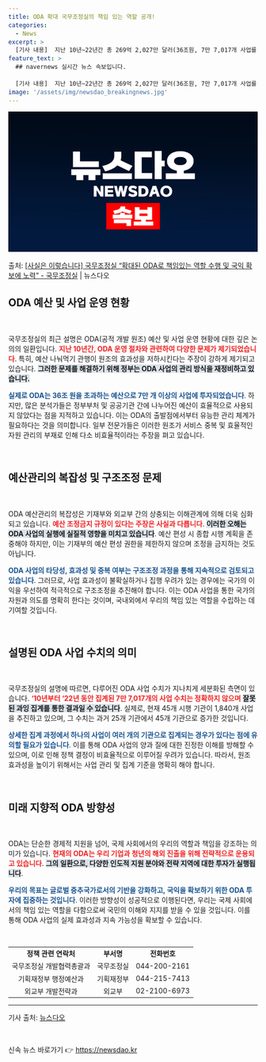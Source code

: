 ```yaml
---
title: ODA 확대 국무조정실의 책임 있는 역할 공개!
categories:
  - News
excerpt: >
  [기사 내용]  지난 10년~22년간 총 269억 2,027만 달러(36조원, 7만 7,017개 사업를 지원…
feature_text: >
  ## navernews 실시간 뉴스 속보입니다.

  [기사 내용]  지난 10년~22년간 총 269억 2,027만 달러(36조원, 7만 7,017개 사업를 지원…
image: '/assets/img/newsdao_breakingnews.jpg'
---
```


![뉴스다오 속보](/assets/img/newsdao_breakingnews.jpg)

<p>출처: <a href="https://newsdao.kr/2322" rel="dofollow">[사실은 이렇습니다] 국무조정실 “확대된 ODA로 책임있는 역할 수행 및 국익 확보에 노력” - 국무조정실</a> | 뉴스다오</p>

<h2 data-ke-size="size26">ODA 예산 및 사업 운영 현황</h2>

<p data-ke-size="size16">&nbsp;</p>

국무조정실의 최근 설명은 ODA(공적 개발 원조) 예산 및 사업 운영 현황에 대한 깊은 논의의 일환입니다. <b><span style="color: #ee2323;">지난 10년간, ODA 운영 절차와 관련하여 다양한 문제가 제기되었습니다</span></b>. 특히, 예산 나눠먹기 관행이 원조의 효과성을 저하시킨다는 주장이 강하게 제기되고 있습니다. <b><span style="background-color: #21538527;">그러한 문제를 해결하기 위해 정부는 ODA 사업의 관리 방식을 재정비하고 있습니다.</span></b>

<b><span style="color: #1a5490;">실제로 ODA는 36조 원을 초과하는 예산으로 7만 개 이상의 사업에 투자되었습니다</span></b>. 하지만, 많은 분석가들은 정부부처 및 공공기관 간에 나누어진 예산이 효율적으로 사용되지 않았다는 점을 지적하고 있습니다. 이는 ODA의 출발점에서부터 유능한 관리 체계가 필요하다는 것을 의미합니다. <b></b>일부 전문가들은 이러한 원조가 서비스 중복 및 효율적인 자원 관리의 부재로 인해 다소 비효율적이라는 주장을 펴고 있습니다.</b>

<p data-ke-size="size16">&nbsp;</p>

<h2 data-ke-size="size26">예산관리의 복잡성 및 구조조정 문제</h2>

<p data-ke-size="size16">&nbsp;</p>

ODA 예산관리의 복잡성은 기재부와 외교부 간의 상충되는 이해관계에 의해 더욱 심화되고 있습니다. <b><span style="color: #ee2323;">예산 조정금지 규정이 있다는 주장은 사실과 다릅니다</span></b>. <b><span style="background-color: #21538527;">이러한 오해는 ODA 사업의 실행에 실질적 영향을 미치고 있습니다</span></b>. 예산 편성 시 종합 시행 계획을 존중해야 하지만, 이는 기재부의 예산 편성 권한을 제한하지 않으며 조정을 금지하는 것도 아닙니다.

<b><span style="color: #1a5490;">ODA 사업의 타당성, 효과성 및 중복 여부는 구조조정 과정을 통해 지속적으로 검토되고 있습니다</span></b>. 그러므로, 사업 효과성이 불확실하거나 집행 우려가 있는 경우에는 국가의 이익을 우선하여 적극적으로 구조조정을 추진해야 합니다. <b></b>이는 ODA 사업을 통한 국가의 자원과 의도를 명확히 한다는 것이며, 국내외에서 우리의 책임 있는 역할을 수립하는 데 기여할 것입니다.</b>

<p data-ke-size="size16">&nbsp;</p>

<h2 data-ke-size="size26">설명된 ODA 사업 수치의 의미</h2>

<p data-ke-size="size16">&nbsp;</p>

국무조정실의 설명에 따르면, 다루어진 ODA 사업 수치가 지나치게 세분화된 측면이 있습니다. <b><span style="color: #ee2323;">‘10년부터 ‘22년 동안 집계된 7만 7,017개의 사업 수치는 정확하지 않으며</span></b> <b><span style="background-color: #21538527;">잘못된 과잉 집계를 통한 결과일 수 있습니다</span></b>. 실제로, 현재 45개 시행 기관이 1,840개 사업을 추진하고 있으며, 그 수치는 과거 25개 기관에서 45개 기관으로 증가한 것입니다.

<b><span style="color: #1a5490;">상세한 집계 과정에서 하나의 사업이 여러 개의 기관으로 집계되는 경우가 있다는 점에 유의할 필요가 있습니다</span></b>. 이를 통해 ODA 사업의 양과 질에 대한 진정한 이해를 방해할 수 있으며, 이로 인해 정책 결정이 비효율적으로 이루어질 우려가 있습니다. <b></b>따라서, 원조 효과성을 높이기 위해서는 사업 관리 및 집계 기준을 명확히 해야 합니다.</b>

<p data-ke-size="size16">&nbsp;</p>

<h2 data-ke-size="size26">미래 지향적 ODA 방향성</h2>

<p data-ke-size="size16">&nbsp;</p>

ODA는 단순한 경제적 지원을 넘어, 국제 사회에서의 우리의 역할과 책임을 강조하는 의미가 있습니다. <b><span style="color: #ee2323;">현재의 ODA는 우리 기업과 청년의 해외 진출을 위해 전략적으로 운용되고 있습니다</span></b>. <b><span style="background-color: #21538527;">그의 일환으로, 다양한 인도적 지원 분야와 전략 지역에 대한 투자가 실행됩니다</span></b>.

<b><span style="color: #1a5490;">우리의 목표는 글로벌 중추국가로서의 기반을 강화하고, 국익을 확보하기 위한 ODA 투자에 집중하는 것입니다</span></b>. 이러한 방향성이 성공적으로 이행된다면, 우리는 국제 사회에서의 책임 있는 역할을 다함으로써 국민의 이해와 지지를 받을 수 있을 것입니다. <b></b>이를 통해 ODA 사업의 실제 효과성과 지속 가능성을 확보할 수 있습니다.</b>

<p data-ke-size="size16">&nbsp;</p>

<table>
<tr>
<td style="text-align: center; height: 17px;"><b>정책 관련 연락처</b></td>
<td style="text-align: center; height: 17px;"><b>부서명</b></td>
<td style="text-align: center; height: 17px;"><b>전화번호</b></td>
</tr>
<tr>
<td style="text-align: center; height: 17px;">국무조정실 개발협력총괄과</td>
<td style="text-align: center; height: 17px;">국무조정실</td>
<td style="text-align: center; height: 17px;">044-200-2161</td>
</tr>
<tr>
<td style="text-align: center; height: 17px;">기획재정부 행정예산과</td>
<td style="text-align: center; height: 17px;">기획재정부</td>
<td style="text-align: center; height: 17px;">044-215-7413</td>
</tr>
<tr>
<td style="text-align: center; height: 17px;">외교부 개발전략과</td>
<td style="text-align: center; height: 17px;">외교부</td>
<td style="text-align: center; height: 17px;">02-2100-6973</td>
</tr>
</table>

<hr>

<p data-ke-size="size16">기사 출처: <a href="https://newsdao.kr/2322">뉴스다오</a> </p> 

<p data-ke-size="size16">&nbsp;</p> 

신속 뉴스 바로가기 👉 <a href="https://newsdao.kr" rel="dofollow">https://newsdao.kr</a>


